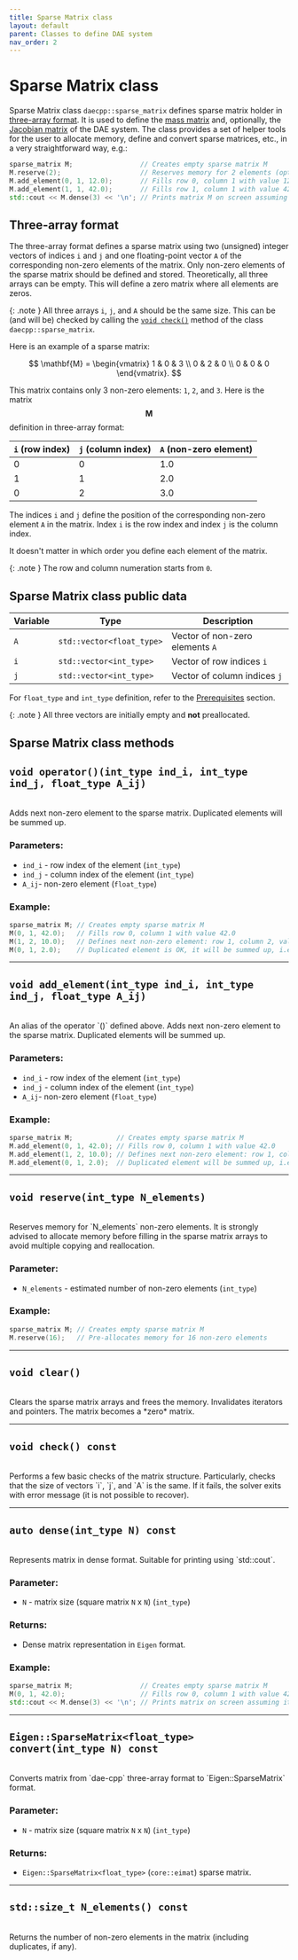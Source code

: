 ```yaml
---
title: Sparse Matrix class
layout: default
parent: Classes to define DAE system
nav_order: 2
---
```


# Sparse Matrix class

Sparse Matrix class `daecpp::sparse_matrix` defines sparse matrix holder in [three-array format](#three-array-format). 
It is used to define the [mass matrix](mass-matrix.html) and, optionally, the [Jacobian matrix](jacobian-matrix.html) of the DAE system.
The class provides a set of helper tools for the user to allocate memory, define and convert sparse matrices, etc., in a very straightforward way, e.g.:

```cpp
sparse_matrix M;                 // Creates empty sparse matrix M
M.reserve(2);                    // Reserves memory for 2 elements (optional)
M.add_element(0, 1, 12.0);       // Fills row 0, column 1 with value 12.0
M.add_element(1, 1, 42.0);       // Fills row 1, column 1 with value 42.0
std::cout << M.dense(3) << '\n'; // Prints matrix M on screen assuming it's a 3x3 matrix
```

## Three-array format

The three-array format defines a sparse matrix using two (unsigned) integer vectors of indices `i` and `j` and one floating-point vector `A` of the corresponding non-zero elements of the matrix. Only non-zero elements of the sparse matrix should be defined and stored. Theoretically, all three arrays can be empty. This will define a zero matrix where all elements are zeros.

{: .note }
All three arrays `i`, `j`, and `A` should be the same size. This can be (and will be) checked by calling the [`void check()`](#void-check-const) method of the class `daecpp::sparse_matrix`.

Here is an example of a sparse matrix:

$$
\mathbf{M} =
\begin{vmatrix}
1 & 0 & 3 \\
0 & 2 & 0 \\
0 & 0 & 0
\end{vmatrix}.
$$

This matrix contains only 3 non-zero elements: `1`, `2`, and `3`.
Here is the matrix $$\mathbf{M}$$ definition in three-array format:

| `i` (row index) | `j` (column index) | `A` (non-zero element) |
| --------------- | ------------------ | ---------------------- |
| 0               | 0                  | 1.0                    |
| 1               | 1                  | 2.0                    |
| 0               | 2                  | 3.0                    |

The indices `i` and `j` define the position of the corresponding non-zero element `A` in the matrix. Index `i` is the row index and index `j` is the column index.

It doesn't matter in which order you define each element of the matrix.

{: .note }
The row and column numeration starts from `0`.

## Sparse Matrix class public data

| Variable | Type | Description |
| -------- | ---- | ----------- |
| `A`      | `std::vector<float_type>` | Vector of non-zero elements `A` |
| `i`      | `std::vector<int_type>`   | Vector of row indices `i`       |
| `j`      | `std::vector<int_type>`   | Vector of column indices `j`    |

For `float_type` and `int_type` definition, refer to the [Prerequisites](prerequisites.html#dae-cpp-types) section.

{: .note }
All three vectors are initially empty and **not** preallocated.

## Sparse Matrix class methods

## `void operator()(int_type ind_i, int_type ind_j, float_type A_ij)`

<br>
Adds next non-zero element to the sparse matrix.
Duplicated elements will be summed up.

### Parameters:

- `ind_i` - row index of the element (`int_type`)
- `ind_j` - column index of the element (`int_type`)
- `A_ij`- non-zero element (`float_type`)

### Example:

```cpp
sparse_matrix M; // Creates empty sparse matrix M
M(0, 1, 42.0);   // Fills row 0, column 1 with value 42.0
M(1, 2, 10.0);   // Defines next non-zero element: row 1, column 2, value 10.0
M(0, 1, 2.0);    // Duplicated element is OK, it will be summed up, i.e., the value will be 44.0
```

----

## `void add_element(int_type ind_i, int_type ind_j, float_type A_ij)`

<br>
An alias of the operator `()` defined above.
Adds next non-zero element to the sparse matrix.
Duplicated elements will be summed up.

### Parameters:

- `ind_i` - row index of the element (`int_type`)
- `ind_j` - column index of the element (`int_type`)
- `A_ij`- non-zero element (`float_type`)

### Example:

```cpp
sparse_matrix M;           // Creates empty sparse matrix M
M.add_element(0, 1, 42.0); // Fills row 0, column 1 with value 42.0
M.add_element(1, 2, 10.0); // Defines next non-zero element: row 1, column 2, value 10.0
M.add_element(0, 1, 2.0);  // Duplicated element will be summed up, i.e., the value will be 44.0
```

----

## `void reserve(int_type N_elements)`

<br>
Reserves memory for `N_elements` non-zero elements. It is strongly advised to allocate memory before filling in the sparse matrix arrays to avoid multiple copying and reallocation.

### Parameter:

- `N_elements` - estimated number of non-zero elements (`int_type`)

### Example:

```cpp
sparse_matrix M; // Creates empty sparse matrix M
M.reserve(16);   // Pre-allocates memory for 16 non-zero elements
```

----

## `void clear()`

<br>
Clears the sparse matrix arrays and frees the memory. Invalidates iterators and pointers. The matrix becomes a *zero* matrix.

----

## `void check() const`

<br>
Performs a few basic checks of the matrix structure. Particularly, checks that the size of vectors `i`, `j`, and `A` is the same.
If it fails, the solver exits with error message (it is not possible to recover).

----

## `auto dense(int_type N) const`

<br>
Represents matrix in dense format. Suitable for printing using `std::cout`.

### Parameter:

- `N` - matrix size (square matrix `N` x `N`) (`int_type`)

### Returns:

- Dense matrix representation in `Eigen` format.

### Example:

```cpp
sparse_matrix M;                 // Creates empty sparse matrix M
M(0, 1, 42.0);                   // Fills row 0, column 1 with value 42.0
std::cout << M.dense(3) << '\n'; // Prints matrix on screen assuming it's a 3x3 matrix
```

----

## `Eigen::SparseMatrix<float_type> convert(int_type N) const`

<br>
Converts matrix from `dae-cpp` three-array format to `Eigen::SparseMatrix` format.

### Parameter:

- `N` - matrix size (square matrix `N` x `N`) (`int_type`)

### Returns:

- `Eigen::SparseMatrix<float_type>` (`core::eimat`) sparse matrix.

----

## `std::size_t N_elements() const`

<br>
Returns the number of non-zero elements in the matrix (including duplicates, if any).
